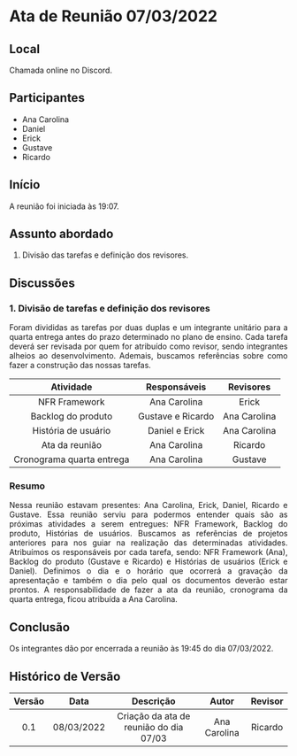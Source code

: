 # Ata de Reunião 07/03/2022

## Local

Chamada online no Discord.

## Participantes

- Ana Carolina
- Daniel
- Erick
- Gustave
- Ricardo

## Início

A reunião foi iniciada às 19:07.

## Assunto abordado

1. Divisão das tarefas e definição dos revisores.

## Discussões

### 1. Divisão de tarefas e definição dos revisores

<p style="text-align: justify;">Foram divididas as tarefas por duas duplas e um integrante unitário para a quarta entrega antes do prazo determinado no plano de ensino. Cada tarefa deverá ser revisada por quem for atribuído como revisor, sendo integrantes alheios ao desenvolvimento. Ademais, buscamos referências sobre como fazer a construção das nossas tarefas.
</p>

| Atividade                            | Responsáveis         | Revisores    |
| :------------------------------------: | :--------------------: | :------------: |
| NFR Framework                        | Ana Carolina         | Erick        |
| Backlog do produto                   | Gustave e Ricardo    | Ana Carolina |
| História de usuário                  | Daniel e Erick       | Ana Carolina |
| Ata da reunião                       | Ana Carolina         | Ricardo      |
| Cronograma quarta entrega            | Ana Carolina         | Gustave      |

### Resumo

<p style="text-align: justify;">
Nessa reunião estavam presentes: Ana Carolina, Erick, Daniel, Ricardo e Gustave. Essa reunião serviu para podermos entender quais são as próximas atividades a serem entregues: NFR Framework, Backlog do produto, Histórias de usuários. Buscamos as referências de projetos anteriores para nos guiar na realização das determinadas atividades. Atribuímos os responsáveis por cada tarefa, sendo: NFR Framework (Ana), Backlog do produto (Gustave e Ricardo) e Histórias de usuários (Erick e Daniel). Definimos o dia e o horário que ocorrerá a gravação da apresentação e também o dia pelo qual os documentos deverão estar prontos. A responsabilidade de fazer a ata da reunião, cronograma da quarta entrega, ficou atribuída a Ana Carolina.
</p>

## Conclusão

Os integrantes dão por encerrada a reunião às 19:45 do dia 07/03/2022.

## Histórico de Versão

| Versão |    Data    |               Descrição                |    Autor     | Revisor |
| :----: | :--------: | :------------------------------------: | :----------: | :-----: |
|  0.1   | 08/03/2022 | Criação da ata de reunião do dia 07/03 | Ana Carolina | Ricardo |
